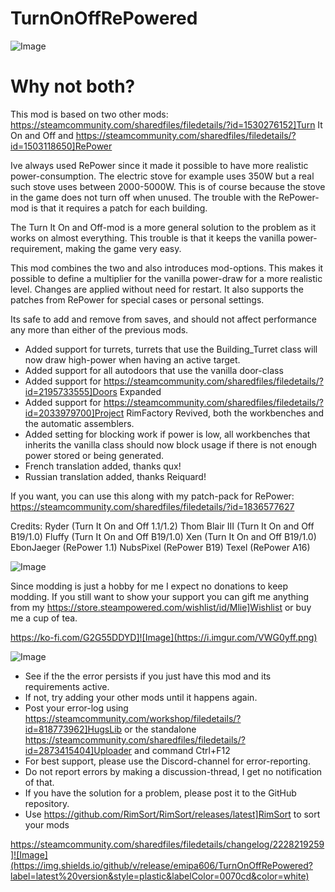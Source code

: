 # TurnOnOffRePowered

![Image](https://i.imgur.com/iCj5o7O.png)


# Why not both?

	
This mod is based on two other mods:  https://steamcommunity.com/sharedfiles/filedetails/?id=1530276152]Turn It On and Off and https://steamcommunity.com/sharedfiles/filedetails/?id=1503118650]RePower

Ive always used RePower since it made it possible to have more realistic power-consumption.
The electric stove for example uses 350W but a real such stove uses between 2000-5000W.
This is of course because the stove in the game does not turn off when unused.
The trouble with the RePower-mod is that it requires a patch for each building.

The Turn It On and Off-mod is a more general solution to the problem as it works on almost everything.
This trouble is that it keeps the vanilla power-requirement, making the game very easy.

This mod combines the two and also introduces mod-options.
This makes it possible to define a multiplier for the vanilla power-draw for a more realistic level.
Changes are applied without need for restart.
It also supports the patches from RePower for special cases or personal settings.

Its safe to add and remove from saves, and should not affect performance any more than either of the previous mods.

- Added support for turrets, turrets that use the Building_Turret class will now draw high-power when having an active target.
- Added support for all autodoors that use the vanilla door-class
- Added support for https://steamcommunity.com/sharedfiles/filedetails/?id=2195733555]Doors Expanded
- Added support for https://steamcommunity.com/sharedfiles/filedetails/?id=2033979700]Project RimFactory Revived, both the workbenches and the automatic assemblers.
- Added setting for blocking work if power is low, all workbenches that inherits the vanilla class should now block usage if there is not enough power stored or being generated.
- French translation added, thanks qux!
- Russian translation added, thanks Reiquard!

If you want, you can use this along with my patch-pack for RePower:
https://steamcommunity.com/sharedfiles/filedetails/?id=1836577627

Credits:
Ryder (Turn It On and Off 1.1/1.2)
Thom Blair III (Turn It On and Off B19/1.0)
Fluffy (Turn It On and Off B19/1.0)
Xen (Turn It On and Off B19/1.0)
EbonJaeger (RePower 1.1)
NubsPixel (RePower B19)
Texel (RePower A16)

![Image](https://i.imgur.com/Ds0rBAD.png)

Since modding is just a hobby for me I expect no donations to keep modding. If you still want to show your support you can gift me anything from my https://store.steampowered.com/wishlist/id/Mlie]Wishlist or buy me a cup of tea.

https://ko-fi.com/G2G55DDYD]![Image](https://i.imgur.com/VWG0yff.png)


![Image](https://i.imgur.com/5xwDG6H.png)



-  See if the the error persists if you just have this mod and its requirements active.
-  If not, try adding your other mods until it happens again.
-  Post your error-log using https://steamcommunity.com/workshop/filedetails/?id=818773962]HugsLib or the standalone https://steamcommunity.com/sharedfiles/filedetails/?id=2873415404]Uploader and command Ctrl+F12
-  For best support, please use the Discord-channel for error-reporting.
-  Do not report errors by making a discussion-thread, I get no notification of that.
-  If you have the solution for a problem, please post it to the GitHub repository.
-  Use https://github.com/RimSort/RimSort/releases/latest]RimSort to sort your mods



https://steamcommunity.com/sharedfiles/filedetails/changelog/2228219259]![Image](https://img.shields.io/github/v/release/emipa606/TurnOnOffRePowered?label=latest%20version&style=plastic&labelColor=0070cd&color=white)

